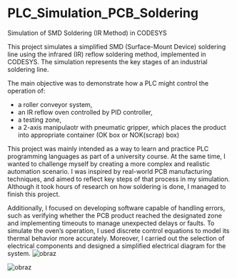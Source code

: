 # PLC_Simulation_PCB_Soldering
Simulation of SMD Soldering (IR Method) in CODESYS

This project simulates a simplified SMD (Surface-Mount Device) soldering line using the infrared (IR) reflow soldering method, implemented in CODESYS.
The simulation represents the key stages of an industrial soldering line.

The main objective was to demonstrate how a PLC might control the operation of:
- a roller conveyor system,
- an IR reflow oven controlled by PID controller,
- a testing zone,
- a 2-axis manipulaotr with pneumatic gripper, which places the product into appropriate container (OK box or NOK(scrap) box)

This project was mainly intended as a way to learn and practice PLC programming languages as part of a university course. At the same time, I wanted to challenge myself by creating a more complex and realistic automation scenario. I was inspired by real-world PCB manufacturing techniques, and aimed to reflect key steps of that process in my simulation. Although it took hours of research on how soldering is done, I managed to finish this project.

Additionally, I focused on developing software capable of handling errors, such as verifying whether the PCB product reached the designated zone and implementing timeouts to manage unexpected delays or faults.
To simulate the oven’s operation, I used discrete control equations to model its thermal behavior more accurately.
Moreover, I carried out the selection of electrical components and designed a simplified electrical diagram for the system.
![obraz](https://github.com/user-attachments/assets/50aeb005-cd5d-4593-87f2-c8b8804556fe)

![obraz](https://github.com/user-attachments/assets/7e273e8b-49fc-45a1-a81c-72cdba43cda4)
